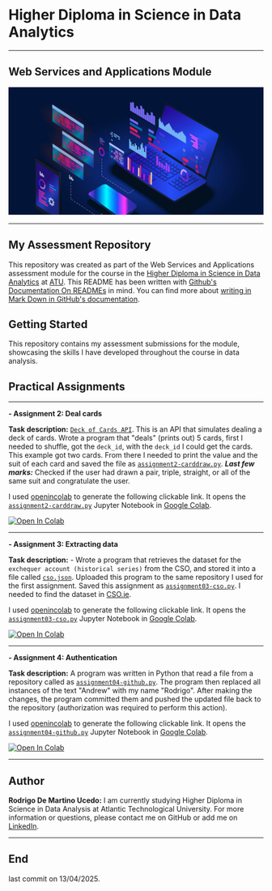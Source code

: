 # Higher Diploma in Science in Data Analytics
******

## Web Services and Applications Module

![Programming](images/img_programming.jpeg)

************

## My Assessment Repository

This repository was created as part of the Web Services and Applications assessment module for the course in the [Higher Diploma in Science in Data Analytics](https://www.atu.ie/courses/higher-diploma-in-science-data-analytics?_gl=1%2A1bcdos0%2A_ga%2AMTE3OTU2MzQ5LjE2OTY2MDYwMzE.%2A_ga_5R02GBYV8V%2AMTcxNDMzOTE2Ni4xMS4xLjE3MTQzMzkyMDAuMC4wLjA.) at [ATU](https://www.atu.ie/). This README has been written with [Github's Documentation On READMEs](https://docs.github.com/en/repositories/managing-your-repositorys-settings-and-features/customizing-your-repository/about-readmes) in mind. You can find more about [writing in Mark Down in GitHub's documentation](https://docs.github.com/en/get-started/writing-on-github/getting-started-with-writing-and-formatting-on-github/basic-writing-and-formatting-syntax).

## Getting Started

This repository contains my assessment submissions for the module, showcasing the skills I have developed throughout the course in data analysis.

## Practical Assignments

*****

**- Assignment 2: Deal cards**

**Task description:** [`Deck of Cards API`](https://deckofcardsapi.com/). This is an API that simulates dealing a deck of cards. Wrote a program that "deals" (prints out) 5 cards, first I needed to shuffle, got the `deck_id`, with the `deck_id` I could get the cards. This example got two cards. From there I needed to print the value and the suit of each card and saved the file as [`assignment2-carddraw.py`](https://github.com/RodrigoDMU/WSAA-coursework/blob/main/assignments/assignment2-carddraw.py). ***Last few marks:*** Checked if the user had drawn a pair, triple, straight, or all of the same suit and congratulate the user.

I used [openincolab](https://openincolab.com/) to generate the following clickable link. It opens the [`assignment2-carddraw.py`](https://github.com/RodrigoDMU/WSAA-coursework/blob/main/assignments/assignment2-carddraw.py) Jupyter Notebook in [Google Colab](https://colab.research.google.com/).

<a target="_blank" href="https://colab.research.google.com/github/RodrigoDMU/WSAA-coursework/blob/main/assignments/assignment2-carddraw.py">
  <img src="https://colab.research.google.com/assets/colab-badge.svg" alt="Open In Colab"/>
</a>

*****

**- Assignment 3: Extracting data**

**Task description:** - Wrote a program that retrieves the dataset for the `exchequer account (historical series)` from the CSO, and stored it into a file called [`cso.json`](https://github.com/RodrigoDMU/WSAA-coursework/blob/main/assignments/cso.json). Uploaded this program to the same repository I used for the first assignment. Saved this assignment as [`assignment03-cso.py`](https://github.com/RodrigoDMU/WSAA-coursework/blob/main/assignments/assignment03-cso.py). I needed to find the dataset in [CSO.ie](https://www.cso.ie/en/index.html).

I used [openincolab](https://openincolab.com/) to generate the following clickable link. It opens the [`assignment03-cso.py`](https://github.com/RodrigoDMU/WSAA-coursework/blob/main/assignments/assignment03-cso.py) Jupyter Notebook in [Google Colab](https://colab.research.google.com/).

<a target="_blank" href="https://colab.research.google.com/github/RodrigoDMU/WSAA-coursework/blob/main/assignments/assignment03-cso.py">
  <img src="https://colab.research.google.com/assets/colab-badge.svg" alt="Open In Colab"/>
</a>

*****

**- Assignment 4: Authentication**

**Task description:** A program was written in Python that read a file from a repository called as [`assignment04-github.py`](https://github.com/RodrigoDMU/WSAA-coursework/blob/main/assignments/assignment04-github.py). The program then replaced all instances of the text "Andrew" with my name "Rodrigo". After making the changes, the program committed them and pushed the updated file back to the repository (authorization was required to perform this action).

I used [openincolab](https://openincolab.com/) to generate the following clickable link. It opens the [`assignment04-github.py`](https://github.com/RodrigoDMU/WSAA-coursework/blob/main/assignments/assignment04-github.py) Jupyter Notebook in [Google Colab](https://colab.research.google.com/).

<a target="_blank" href="https://colab.research.google.com/github/RodrigoDMU/WSAA-coursework/blob/main/assignments/assignment04-github.py">
  <img src="https://colab.research.google.com/assets/colab-badge.svg" alt="Open In Colab"/>
</a>

*****

## Author

**Rodrigo De Martino Ucedo:**
 I am currently studying Higher Diploma in Science in Data Analysis at Atlantic Technological University. For more information or questions, please contact me on GitHub or add me on [LinkedIn](https://www.linkedin.com/in/rdmdemartino/).

*******
## End
last commit on 13/04/2025.